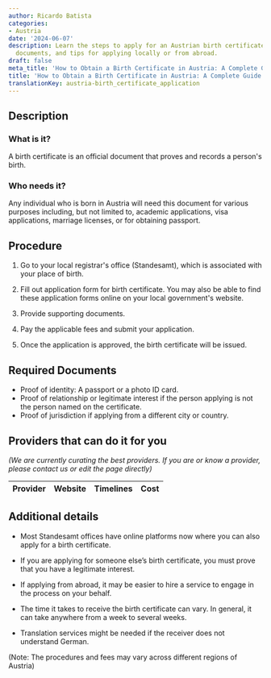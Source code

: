 ```yaml
---
author: Ricardo Batista
categories:
- Austria
date: '2024-06-07'
description: Learn the steps to apply for an Austrian birth certificate, required
  documents, and tips for applying locally or from abroad.
draft: false
meta_title: 'How to Obtain a Birth Certificate in Austria: A Complete Guide'
title: 'How to Obtain a Birth Certificate in Austria: A Complete Guide'
translationKey: austria-birth_certificate_application
---
```





## Description
### What is it?
A birth certificate is an official document that proves and records a person's birth. 
### Who needs it?
Any individual who is born in Austria will need this document for various purposes including, but not limited to, academic applications, visa applications, marriage licenses, or for obtaining passport.

## Procedure
1. Go to your local registrar's office (Standesamt), which is associated with your place of birth.
   
2. Fill out application form for birth certificate. You may also be able to find these application forms online on your local government's website.

3. Provide supporting documents.

4. Pay the applicable fees and submit your application. 

5. Once the application is approved, the birth certificate will be issued.

## Required Documents
- Proof of identity: A passport or a photo ID card.
- Proof of relationship or legitimate interest if the person applying is not the person named on the certificate.
- Proof of jurisdiction if applying from a different city or country.

## Providers that can do it for you

_(We are currently curating the best providers. If you are or know a provider, please contact us or edit the page directly)_

| Provider        |     Website     |     Timelines    |       Cost      |
| --------------- | --------------- |  :-------------: | :-------------: |

## Additional details
- Most Standesamt offices have online platforms now where you can also apply for a birth certificate.
  
- If you are applying for someone else’s birth certificate, you must prove that you have a legitimate interest.
  
- If applying from abroad, it may be easier to hire a service to engage in the process on your behalf. 

- The time it takes to receive the birth certificate can vary. In general, it can take anywhere from a week to several weeks. 

- Translation services might be needed if the receiver does not understand German.

(Note: The procedures and fees may vary across different regions of Austria)